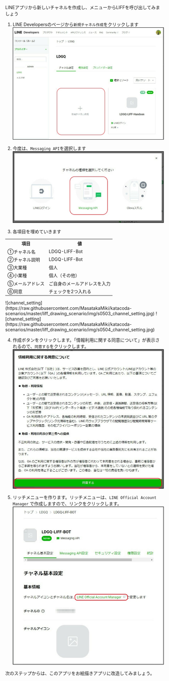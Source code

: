 LINEアプリから新しいチャネルを作成し、メニューからLIFFを呼び出してみましょう

1. LINE Developersのページから`新規チャネル作成`をクリックします
![create_channel](https://raw.githubusercontent.com/MasatakaMiki/katacoda-scenarios/master/liff_drawing_scenario/img/s0501_create_channel.jpg)

2. 今度は、`Messaging API`を選択します
![create_channel](https://raw.githubusercontent.com/MasatakaMiki/katacoda-scenarios/master/liff_drawing_scenario/img/s0502_create_channel.jpg)

3. 各項目を埋めていきます<br>
<table><tr><th>項目</th><th>値</th></tr>
<tr><td>①チャネル名</td><td>LDGQ-LIFF-Bot</td></tr>
<tr><td>②チャネル説明</td><td>LDGQ-LIFF-Bot</td></tr>
<tr><td>③大業種</td><td>個人</td></tr>
<tr><td>④小業種</td><td>個人（その他）</td></tr>
<tr><td>⑤メールアドレス</td><td>ご自身のメールアドレスを入力</td></tr>
<tr><td>⑥同意</td><td>チェックを2つ入れる</td></tr>
</table>
![channel_setting](https://raw.githubusercontent.com/MasatakaMiki/katacoda-scenarios/master/liff_drawing_scenario/img/s0503_channel_setting.jpg)
![channel_setting](https://raw.githubusercontent.com/MasatakaMiki/katacoda-scenarios/master/liff_drawing_scenario/img/s0504_channel_setting.jpg)

4. 作成ボタンをクリックします。「情報利用に関する同意について」が表示されるので、`同意する`をクリックします。
![channel_agreement](https://raw.githubusercontent.com/MasatakaMiki/katacoda-scenarios/master/liff_drawing_scenario/img/s0505_channel_agreement.jpg)

5. リッチメニューを作ります。リッチメニューは、`LINE Official Account Manager` で作成しますので、リンクをクリックします。
![oam](https://raw.githubusercontent.com/MasatakaMiki/katacoda-scenarios/master/liff_drawing_scenario/img/s0506_oam.jpg)




次のステップからは、このアプリをお絵描きアプリに改造してみましょう。
